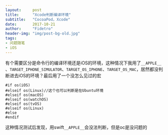 ```yaml
---
layout:     post
title:      "Xcode判断编译环境"
subtitle:   "CocoaPod，Xcode"
date:       2017-10-21
author:     "Fidetro"
header-img: "img/post-bg-old.jpg"
tags:
- 问题随笔
- iOS
---
```


有个需要区分是命令行的编译环境还是iOS的环境，这种情况下我用了`__APPLE__`  、`TARGET_IPHONE_SIMULATOR`、`TARGET_OS_IPHONE`、`TARGET_OS_MAC`，居然都没判断进去iOS的环境？最后用了一个没怎么见过的宏
```
#if os(iOS)
#elseif os(Linux)//这个也可以判断是在Ubuntu环境
#elseif os(macOS)
#elseif os(watchOS)
#elseif os(tvOS)
#elseif os(Linux)
#else
#endif
```
这种情况测试后发现，用swift`__APPLE__`会没法判断，但是oc是没问题的
